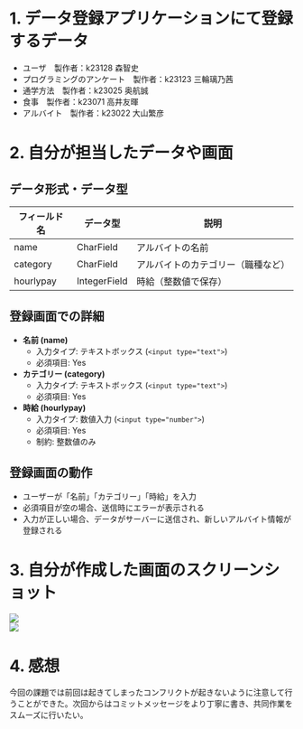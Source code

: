 # 1. データ登録アプリケーションにて登録するデータ

- ユーザ　製作者：k23128 森智史
- プログラミングのアンケート　製作者：k23123 三輪璃乃茜
- 通学方法　製作者：k23025 奥航誠
- 食事　製作者：k23071 高井友暉
- アルバイト　製作者：k23022 大山繁彦

# 2. 自分が担当したデータや画面

## データ形式・データ型

| フィールド名  | データ型   | 説明                            |
|------------|----------|---------------------------------|
| name       | CharField | アルバイトの名前                  |
| category   | CharField | アルバイトのカテゴリー（職種など）  |
| hourlypay  | IntegerField | 時給（整数値で保存）              |

## 登録画面での詳細

- **名前 (name)**
  - 入力タイプ: テキストボックス (`<input type="text">`)
  - 必須項目: Yes
- **カテゴリー (category)**
  - 入力タイプ: テキストボックス (`<input type="text">`)
  - 必須項目: Yes
- **時給 (hourlypay)**
  - 入力タイプ: 数値入力 (`<input type="number">`)
  - 必須項目: Yes
  - 制約: 整数値のみ

## 登録画面の動作

- ユーザーが「名前」「カテゴリー」「時給」を入力
- 必須項目が空の場合、送信時にエラーが表示される
- 入力が正しい場合、データがサーバーに送信され、新しいアルバイト情報が登録される

# 3. 自分が作成した画面のスクリーンショット

![](lecture10_01_k23022.png)  
![](lecture10_02_k23022.png)

# 4. 感想

今回の課題では前回は起きてしまったコンフリクトが起きないように注意して行うことができた。次回からはコミットメッセージをより丁寧に書き、共同作業をスムーズに行いたい。
